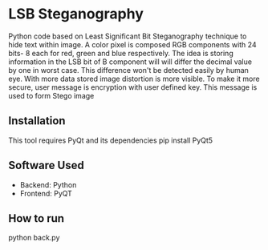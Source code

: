 # LSB Steganography
Python code based on Least Significant Bit Steganography technique to hide text within image. A color pixel is composed RGB components with 24 bits- 8 each for red, green and blue respectively. The idea is storing information in the LSB bit of B component will will differ the decimal value by one in worst case. This difference won't be detected easily by human eye. With more data stored image distortion is more visible. To make it more secure, user message is encryption with user defined key. This message is used to form Stego image 

## Installation
This tool requires PyQt and its dependencies
pip install PyQt5

## Software Used
- Backend: Python 
- Frontend: PyQT

## How to run
python back.py




